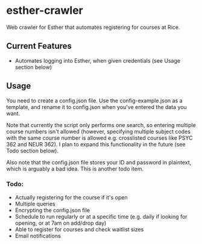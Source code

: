 # esther-crawler
Web crawler for Esther that automates registering for courses at Rice.

## Current Features
- Automates logging into Esther, when given credentials (see Usage section below)

## Usage
You need to create a config.json file. Use the config-example.json as a template, and rename it to config.json when 
you've entered the data you want.

Note that currently the script only performs one search, so entering multiple course numbers isn't allowed (however,
specifying multiple subject codes with the same course number is allowed e.g. crosslisted courses like PSYC 362 and NEUR 362).
I plan to expand this functionality in the future (see Todo section below).

Also note that the config.json file stores your ID and password in plaintext, which is arguably a bad idea. This is another todo item.

### Todo:
- Actually registering for the course if it's open
- Multiple queries
- Encrypting the config.json file
- Schedule to run regularly or at a specific time (e.g. daily if looking for opening, or at 7am on add/drop day)
- Able to register for courses and check waitlist sizes
- Email notifications
